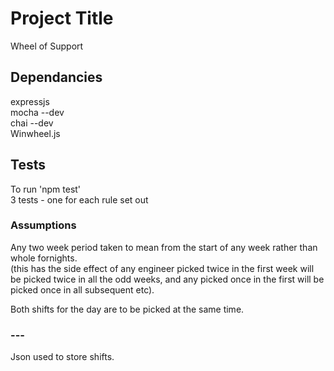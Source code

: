 # Project Title

Wheel of Support

## Dependancies

expressjs<br>
mocha --dev<br>
chai --dev<br>
Winwheel.js

## Tests

To run 'npm test'<br>
3 tests - one for each rule set out

### Assumptions

Any two week period taken to mean from the start of any week rather than whole fornights.<br>
(this has the side effect of any engineer picked twice in the first week will be picked twice in all the odd weeks, and
any picked once in the first will be picked once in all subsequent etc).<br>

Both shifts for the day are to be picked at the same time.<br>


### ---

Json used to store shifts.
